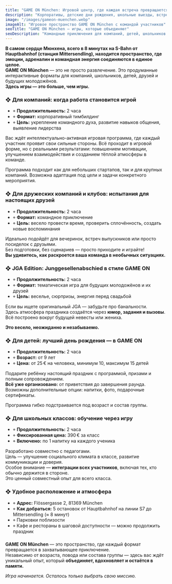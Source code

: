```yaml
---
title: "GAME ON München: Игровой центр, где каждая встреча превращается в приключение"
description: "Корпоративы, детские дни рождения, школьные выезды, встречи друзей и JGA в центре Мюнхена — яркие форматы и игровая энергия в GAME ON München."
image: "/images/gameon-muenchen.webp"
imageAlt: "Игровое пространство GAME ON München с командой участников"
seoTitle: "GAME ON München — игры, которые объединяют"
seoDescription: "Командные приключения для компаний, детей, школьников и друзей в GAME ON München. Яркие форматы, уютная атмосфера и удобное расположение в 8 минутах от Hauptbahnhof."
---
```


**В самом сердце Мюнхена, всего в 8 минутах на S-Bahn от Hauptbahnhof (станция Mittersendling), находится пространство, где эмоции, адреналин и командная энергия соединяются в единое целое.**  
**GAME ON München** — это не просто развлечение. Это продуманные интерактивные форматы для компаний, школьников, детей, друзей и будущих молодожёнов.  
**Здесь игры — это больше, чем игры.**

### ❖ Для компаний: когда работа становится игрой

- ⌖ **Продолжительность:** 2 часа  
- ⌖ **Формат:** корпоративный тимбилдинг  
- ⌖ **Цель:** укрепление командного духа, развитие навыков общения, выявление лидерства  

Вас ждёт интеллектуально-активная игровая программа, где каждый участник проявит свои сильные стороны. Всё проходит в игровой форме, но с реальными результатами: повышением мотивации, улучшением взаимодействия и созданием тёплой атмосферы в команде.

Программа подходит как для небольших стартапов, так и для крупных компаний. Возможна адаптация под цели и задачи конкретного мероприятия.

### ❖ Для дружеских компаний и клубов: испытания для настоящих друзей

- ⌖ **Продолжительность:** 2 часа  
- ⌖ **Формат:** командное приключение  
- ⌖ **Цель:** весело провести время, проверить сплочённость, создать новые воспоминания  

Идеально подойдёт для вечеринок, встреч выпускников или просто посиделок с друзьями.  
Без подготовки, без сценариев — просто приходите и играйте!  
**Вы удивитесь, как раскроется ваша команда в необычных ситуациях.**

### ❖ JGA Edition: Junggesellenabschied в стиле GAME ON

- ⌖ **Продолжительность:** 2 часа  
- ⌖ **Формат:** тематическая игра для будущих молодожёнов и их друзей  
- ⌖ **Цель:** веселье, сюрпризы, энергия перед свадьбой  

Если вы ищете оригинальный JGA — забудьте про банальности.  
Здесь атмосфера праздника создаётся через **юмор, задания и вызовы**. Всё построено вокруг будущей невесты или жениха.

**Это весело, неожиданно и незабываемо.**

### ❖ Для детей: лучший день рождения — в GAME ON

- ⌖ **Продолжительность:** 2 часа  
- ⌖ **Возраст:** от 9 лет  
- ⌖ **Цена:** от 25 € на человека, минимум 10, максимум 15 детей  

Подарите ребёнку настоящий праздник с программой, призами и полным сопровождением.  
**Всё уже организовано:** от приветствия до завершения раунда.  
Возможны дополнительные опции: напитки, фото, подарочные сертификаты.

Программа гибко подстраивается под возраст и состав группы.

### ❖ Для школьных классов: обучение через игру

- ⌖ **Продолжительность:** 2 часа  
- ⌖ **Фиксированная цена:** 390 € за класс  
- ⌖ **Включено:** по 1 напитку на каждого ученика  

Разработано совместно с педагогами.  
Цель — улучшение социального климата в классе, развитие коммуникации и доверия.  
Особое внимание — **интеграции всех участников**, включая тех, кто обычно держится в стороне.  
Это ценный совместный опыт для всего класса.

### ❖ Удобное расположение и атмосфера

- ⌖ **Адрес:** Flössergasse 2, 81369 München  
- ⌖ **Как добраться:** 5 остановок от Hauptbahnhof на линии S7 до Mittersendling (≈ 8 минут)  
- ⌖ Парковки поблизости  
- ⌖ Кафе и рестораны в шаговой доступности — можно продолжить праздник  

###

**GAME ON München** — это пространство, где каждый формат превращается в захватывающее приключение.  
Независимо от возраста, повода или состава группы — здесь вас ждёт уникальный опыт, который **объединяет, вдохновляет и остаётся в памяти.**

_Игра начинается. Осталось только выбрать свою миссию._
